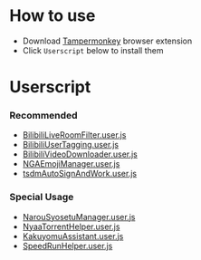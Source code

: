 # How to use

- Download [Tampermonkey](https://www.tampermonkey.net/) browser extension
- Click `Userscript` below to install them

# Userscript

### Recommended
- [BilibiliLiveRoomFilter.user.js](https://jc3213.github.io/userscript/BilibiliLiveRoomFilter.user.js)
- [BilibiliUserTagging.user.js](https://jc3213.github.io/userscript/BilibiliUserTagging.user.js)
- [BilibiliVideoDownloader.user.js](https://jc3213.github.io/userscript/BilibiliVideoDownloader.user.js)
- [NGAEmojiManager.user.js](https://jc3213.github.io/userscript/NGAEmojiManager.user.js)
- [tsdmAutoSignAndWork.user.js](https://jc3213.github.io/userscript/tsdmAutoSignAndWork.user.js)

### Special Usage
- [NarouSyosetuManager.user.js](https://jc3213.github.io/userscript/NarouSyosetuManager.user.js)
- [NyaaTorrentHelper.user.js](https://jc3213.github.io/userscript/NyaaTorrentHelper.user.js)
- [KakuyomuAssistant.user.js](https://jc3213.github.io/userscript/KakuyomuAssistant.user.js)
- [SpeedRunHelper.user.js](https://jc3213.github.io/userscript/SpeedRunHelper.user.js)
